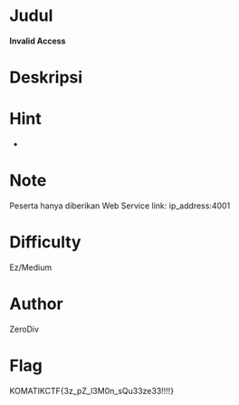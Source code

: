 # Judul
**Invalid Access**

# Deskripsi

# Hint
-

# Note
Peserta hanya diberikan Web Service
link: ip_address:4001

# Difficulty
Ez/Medium

# Author
ZeroDiv

# Flag
KOMATIKCTF{3z_pZ_l3M0n_sQu33ze33!!!!}